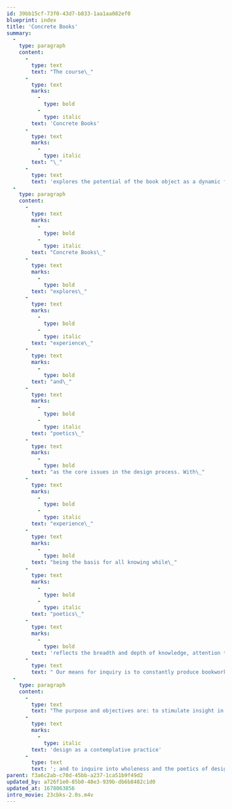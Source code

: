 ```yaml
---
id: 39bb15cf-73f0-43d7-b833-1aa1aa082ef0
blueprint: index
title: 'Concrete Books'
summary:
  -
    type: paragraph
    content:
      -
        type: text
        text: "The course\_"
      -
        type: text
        marks:
          -
            type: bold
          -
            type: italic
        text: 'Concrete Books'
      -
        type: text
        marks:
          -
            type: italic
        text: "\_"
      -
        type: text
        text: 'explores the potential of the book object as a dynamic form to incite feelings, ideas, and inspirations. In that potential the book as an object is viewed especially as an interactive time/space medium for a total (or hyper) experience wherein the “reader” (or user, or experiencer of the object) is both co-pilot and co-author unfolding a narrative of ideas from what is seen, touched, heard, performed, or read.'
  -
    type: paragraph
    content:
      -
        type: text
        marks:
          -
            type: bold
          -
            type: italic
        text: "Concrete Books\_"
      -
        type: text
        marks:
          -
            type: bold
        text: "explores\_"
      -
        type: text
        marks:
          -
            type: bold
          -
            type: italic
        text: "experience\_"
      -
        type: text
        marks:
          -
            type: bold
        text: "and\_"
      -
        type: text
        marks:
          -
            type: bold
          -
            type: italic
        text: "poetics\_"
      -
        type: text
        marks:
          -
            type: bold
        text: "as the core issues in the design process. With\_"
      -
        type: text
        marks:
          -
            type: bold
          -
            type: italic
        text: "experience\_"
      -
        type: text
        marks:
          -
            type: bold
        text: "being the basis for all knowing while\_"
      -
        type: text
        marks:
          -
            type: bold
          -
            type: italic
        text: "poetics\_"
      -
        type: text
        marks:
          -
            type: bold
        text: 'reflects the breadth and depth of knowledge, attention to these aspects help one tap into the depth of perception and innovation.'
      -
        type: text
        text: " Our means for inquiry is to constantly produce bookworks via experimentation and play, supplemented by an array of relational topics (semiotics, mindfulness, perennial philosophy, indeterminacy and the spiritual in art). To optimize studio experience for production some class time includes alternate means for work, play, insight and inspiration.\_"
  -
    type: paragraph
    content:
      -
        type: text
        text: "The purpose and objectives are: to stimulate insight in the student’s design process and creativity; to explore\_"
      -
        type: text
        marks:
          -
            type: italic
        text: 'design as a contemplative practice'
      -
        type: text
        text: '; and to inquire into wholeness and the poetics of design.'
parent: f3a6c2ab-c70d-45bb-a237-1ca51b9f49d2
updated_by: a726f1e0-85b0-48e3-939b-db6b8482c1d0
updated_at: 1678063856
intro_movie: 23cbks-2.0s.m4v
---
```


